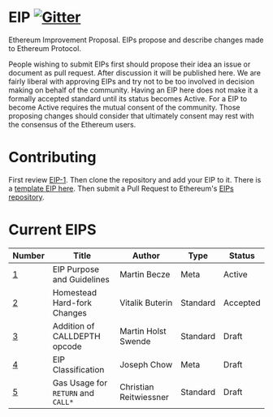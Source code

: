 # EIP [![Gitter](https://badges.gitter.im/Join%20Chat.svg)](https://gitter.im/ethereum/EIPs?utm_source=badge&utm_medium=badge&utm_campaign=pr-badge)
Ethereum Improvement Proposal. EIPs propose and describe changes made to Ethereum Protocol.

People wishing to submit EIPs first should propose their idea an issue or document as pull request. After discussion it will be published here. We are fairly liberal with approving EIPs and try not to be too involved in decision making on behalf of the community. Having an EIP here does not make it a formally accepted standard until its status becomes Active. For a EIP to become Active requires the mutual consent of the community. Those proposing changes should consider that ultimately consent may rest with the consensus of the Ethereum users.

# Contributing
First review [EIP-1](EIPS/eip-1.mediawiki). Then clone the repository and add your EIP to it. There is a [template EIP here](eip-X.mediawiki). Then submit a Pull Request to Ethereum's [EIPs repository](https://github.com/ethereum/EIPs).

# Current EIPS
| Number        | Title         | Author | Type  | Status | 
| ------------- |---------------| ----- | -------| ------- |
| [1](EIPS/eip-1.mediawiki)    | EIP Purpose and Guidelines | Martin Becze | Meta | Active |
| [2](EIPS/eip-2.mediawiki)    | Homestead Hard-fork Changes | Vitalik Buterin | Standard | Accepted |
| [3](EIPS/eip-3.mediawiki)    | Addition of CALLDEPTH opcode | Martin Holst Swende | Standard | Draft |
| [4](EIPS/eip-4.mediawiki)    | EIP Classification | Joseph Chow | Meta | Draft |
| [5](EIPS/eip-5.md)    | Gas Usage for `RETURN` and `CALL*` | Christian Reitwiessner | Standard | Draft |
